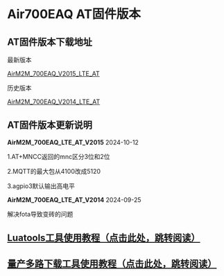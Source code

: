 # Air700EAQ AT固件版本

## AT固件版本下载地址

最新版本

[AirM2M_700EAQ_V2015_LTE_AT](https://cdn.openluat-erp.openluat.com/erp_site_file/product_file/sw_file_20241012123556_AirM2M_700EAQ_V2015_LTE_AT.zip)

历史版本

[AirM2M_700EAQ_V2014_LTE_AT](https://cdn.openluat-erp.openluat.com/erp_site_file/product_file/sw_file_20240919015556_AirM2M_700EAQ_V2014_LTE_AT.zip)


## AT固件版本更新说明

**AirM2M_700EAQ_LTE_AT_V2015** 2024-10-12

1.AT+MNCC返回的mnc区分3位和2位

2.MQTT的最大包从4100改成5120

3.agpio3默认输出高电平

**AirM2M_700EAQ_LTE_AT_V2014** 2024-09-25

解决fota导致变砖的问题


## [Luatools工具使用教程（点击此处，跳转阅读）](https://docs.openluat.com/Luatools/)

## [量产多路下载工具使用教程（点击此处，跳转阅读）](https://docs.openluat.com/multi_download/)